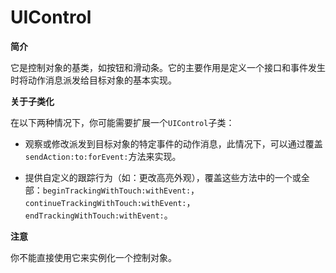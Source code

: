 # UIControl

**简介**

它是控制对象的基类，如按钮和滑动条。它的主要作用是定义一个接口和事件发生时将动作消息派发给目标对象的基本实现。


**关于子类化**

在以下两种情况下，你可能需要扩展一个`UIControl`子类：

* 观察或修改派发到目标对象的特定事件的动作消息，此情况下，可以通过覆盖`sendAction:to:forEvent:`方法来实现。

* 提供自定义的跟踪行为（如：更改高亮外观），覆盖这些方法中的一个或全部：`beginTrackingWithTouch:withEvent:`，`continueTrackingWithTouch:withEvent:`，`endTrackingWithTouch:withEvent:`。


**注意**

你不能直接使用它来实例化一个控制对象。